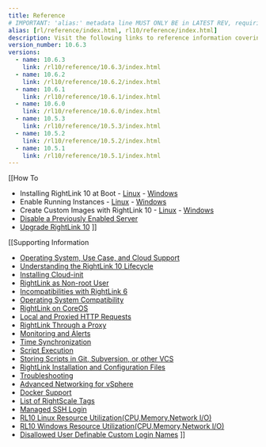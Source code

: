 ```yaml
---
title: Reference
# IMPORTANT: 'alias:' metadata line MUST ONLY BE in LATEST REV, requiring removal of 'alias:' line upon a new latest doc directory revision
alias: [rl/reference/index.html, rl10/reference/index.html]
description: Visit the following links to reference information covering RightLink 10.
version_number: 10.6.3
versions:
  - name: 10.6.3
    link: /rl10/reference/10.6.3/index.html
  - name: 10.6.2
    link: /rl10/reference/10.6.2/index.html
  - name: 10.6.1
    link: /rl10/reference/10.6.1/index.html
  - name: 10.6.0
    link: /rl10/reference/10.6.0/index.html
  - name: 10.5.3
    link: /rl10/reference/10.5.3/index.html
  - name: 10.5.2
    link: /rl10/reference/10.5.2/index.html
  - name: 10.5.1
    link: /rl10/reference/10.5.1/index.html
---
```


[[How To
* Installing RightLink 10 at Boot - [Linux](rl10_install_at_boot.html) - [Windows](rl10_install_at_boot_windows.html)
* Enable Running Instances - [Linux](rl10_enable_running_instances.html) - [Windows](rl10_enable_running_instances_windows.html)
* Create Custom Images with RightLink 10 - [Linux](rl10_install.html) - [Windows](rl10_install_windows.html)
* [Disable a Previously Enabled Server](rl10_disable_enabled_server.html)
* [Upgrade RightLink 10](rl10_upgrade.html)
]]

[[Supporting Information
* [Operating System, Use Case, and Cloud Support](/rl10/os_use_case_cloud_support.html)
* [Understanding the RightLink 10 Lifecycle](rl10_lifecycle.html)
* [Installing Cloud-init](rl10_cloud_init_installation.html)
* [RightLink as Non-root User](rl10_non_root.html)
* [Incompatibilities with RightLink 6](rl10_incompatibilities_with_rl6.html)
* [Operating System Compatibility](rl10_os_compatibility.html)
* [RightLink on CoreOS](rl10_rightlink_on_coreos.html)
* [Local and Proxied HTTP Requests](rl10_local_and_proxied_http_requests.html)
* [RightLink Through a Proxy](rl10_proxying_rightlink.html)
* [Monitoring and Alerts](rl10_monitoring.html)
* [Time Synchronization](rl10_time_synchronization.html)
* [Script Execution](rl10_script_execution.html)
* [Storing Scripts in Git, Subversion, or other VCS](rl10_storing_scripts_in_git_svn.html)
* [RightLink Installation and Configuration Files](rl10_files.html)
* [Troubleshooting](rl10_troubleshooting.html)
* [Advanced Networking for vSphere](rl10_rcav.html)
* [Docker Support](rl10_docker_support.html)
* [List of RightScale Tags](/cm/ref/list_of_rightscale_tags.html)
* [Managed SSH Login](rl10_managed_ssh_login.html)
* [RL10 Linux Resource Utilization(CPU,Memory,Network I/O)](rl10_linux_resource_utilization.html)
* [RL10 Windows Resource Utilization(CPU,Memory,Network I/O)](rl10_windows_resource_utilization.html)
* [Disallowed User Definable Custom Login Names](rl10_disallowed_login_names.html)
]]
